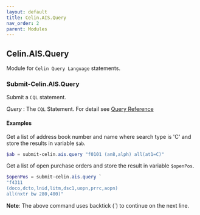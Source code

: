 ```yaml
---
layout: default
title: Celin.AIS.Query
nav_order: 2
parent: Modules
---
```


## Celin.AIS.Query

Module for `Celin Query Language` statements.

### Submit-Celin.AIS.Query

Submit a `CQL` statement.

_Query_
: The `CQL` Statement.  For detail see [Query Reference](https://celin.io/xl-docs/query.html)


#### Examples

Get a list of address book number and name where search type is 'C' and store the results in variable `$ab`.

```powershell
$ab = submit-celin.ais.query "f0101 (an8,alph) all(at1=C)"
```

Get a list of open purchase orders and store the result in variable `$openPos`.

```powershell
$openPos = submit-celin.ais.query `
"f4311
(doco,dcto,lnid,litm,dsc1,uopn,prrc,aopn)
all(nxtr bw 280,400)"
```

__Note__: The above command uses backtick (\`) to continue on the next line.
